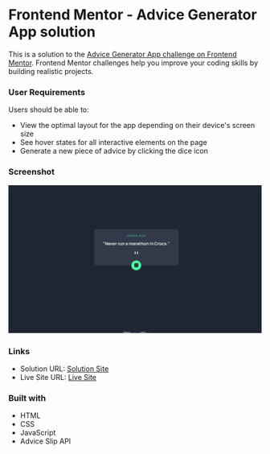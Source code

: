 # Frontend Mentor - Advice Generator App solution

This is a solution to the [Advice Generator App challenge on Frontend Mentor](https://www.frontendmentor.io/challenges/advice-generator-app-QdUG-13db). Frontend Mentor challenges help you improve your coding skills by building realistic projects.

### User Requirements

Users should be able to:

- View the optimal layout for the app depending on their device's screen size
- See hover states for all interactive elements on the page
- Generate a new piece of advice by clicking the dice icon

### Screenshot

![Alt text](image.png)

### Links

- Solution URL: [Solution Site](https://www.frontendmentor.io/solutions/advice-generator-app-XMK8RPsaed)
- Live Site URL: [Live Site](https://advice-generator-app-main-pi-eight.vercel.app/)

### Built with

- HTML
- CSS
- JavaScript
- Advice Slip API


